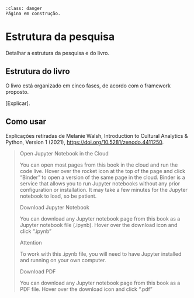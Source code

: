 ```{admonition} Atenção
:class: danger
Página em construção.
```

# Estrutura da pesquisa

Detalhar a estrutura da pesquisa e do livro.

## Estrutura do livro

O livro está organizado em cinco fases, de acordo com o framework proposto.

[Explicar].

## Como usar

Explicações retiradas de Melanie Walsh, Introduction to Cultural Analytics & Python, Version 1 (2021), https://doi.org/10.5281/zenodo.4411250.

> Open Jupyter Notebook in the Cloud
> 
> You can open most pages from this book in the cloud and run the code live. Hover over the rocket icon at the top of the page and click “Binder” to open a version of the same page in the cloud.
> Binder is a service that allows you to run Jupyter notebooks without any prior configuration or installation. It may take a few minutes for the Jupyter notebook to load, so be patient.
>
> Download Jupyter Notebook
> 
> You can download any Jupyter notebook page from this book as a Jupyter notebook file (.ipynb). Hover over the download icon and click “.ipynb”
> 
> Attention
> 
> To work with this .ipynb file, you will need to have Jupyter installed and running on your own computer.
> 
> Download PDF
> 
> You can download any Jupyter notebook page from this book as a PDF file. Hover over the download icon and click “.pdf”
